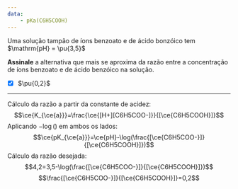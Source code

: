 ```yaml
---
data:
    - pKa(C6H5COOH)
---
```


Uma solução tampão de íons benzoato e de ácido bonzóico tem $\mathrm{pH} = \pu{3,5}$

**Assinale** a alternativa que mais se aproxima da razão entre a concentração de íons benzoato e de ácido benzóico na solução.

- [x] $\pu{0,2}$

---

Cálculo da razão a partir da constante de acidez:
$$\ce{K_{\ce{a}}}=\frac{\ce{[H+][C6H5COO-]}}{[\ce{C6H5COOH}]}$$
Aplicando $-\log()$  em ambos os lados:
$$\ce{pK_{\ce{a}}}=\ce{pH}-\log(\frac{[\ce{C6H5COO-}]}{[\ce{C6H5COOH}]})$$
Cálculo da razão desejada:
$$4,2=3,5-\log(\frac{[\ce{C6H5COO-}]}{[\ce{C6H5COOH}]})$$
$$\frac{[\ce{C6H5COO-}]}{[\ce{C6H5COOH}]}=0,2$$
